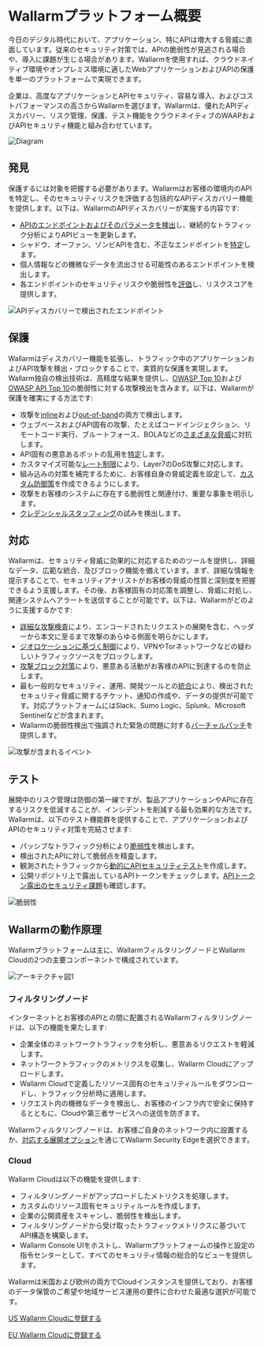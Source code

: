 # Wallarmプラットフォーム概要

今日のデジタル時代において、アプリケーション、特にAPIは増大する脅威に直面しています。従来のセキュリティ対策では、APIの脆弱性が見逃される場合や、導入に課題が生じる場合があります。Wallarmを使用すれば、クラウドネイティブ環境やオンプレミス環境に適したWebアプリケーションおよびAPIの保護を単一のプラットフォームで実現できます。

企業は、高度なアプリケーションとAPIセキュリティ、容易な導入、およびコストパフォーマンスの高さからWallarmを選びます。Wallarmは、優れたAPIディスカバリー、リスク管理、保護、テスト機能をクラウドネイティブのWAAPおよびAPIセキュリティ機能と組み合わせています。

![Diagram](../images/about-wallarm-waf/overview/wallarm-features.png)

## 発見

保護するには対象を把握する必要があります。Wallarmはお客様の環境内のAPIを特定し、そのセキュリティリスクを評価する包括的なAPIディスカバリー機能を提供します。以下は、WallarmのAPIディスカバリーが実施する内容です:

* [APIのエンドポイントおよびそのパラメータを検出](../api-discovery/overview.md)し、継続的なトラフィック分析によりAPIビューを更新します。
* シャドウ、オーファン、ゾンビAPIを含む、不正なエンドポイントを[特定](../api-discovery/rogue-api.md)します。
* 個人情報などの機微なデータを流出させる可能性のあるエンドポイントを検出します。
* 各エンドポイントのセキュリティリスクや脆弱性を[評価](../api-discovery/risk-score.md)し、リスクスコアを提供します。

![APIディスカバリーで検出されたエンドポイント](../images/about-wallarm-waf/api-discovery/discovered-api-endpoints.png)

## 保護

Wallarmはディスカバリー機能を拡張し、トラフィック中のアプリケーションおよびAPI攻撃を検出・ブロックすることで、実質的な保護を実現します。Wallarm独自の検出技術は、高精度な結果を提供し、[OWASP Top 10](https://owasp.org/www-project-top-ten/)および[OWASP API Top 10](https://owasp.org/www-project-api-security/)の脆弱性に対する攻撃検出を含みます。以下は、Wallarmが保護を確実にする方法です:

* 攻撃を[inline](../installation/inline/overview.md)および[out-of-band](../installation/oob/overview.md)の両方で検出します。
* ウェブベースおよびAPI固有の攻撃、たとえばコードインジェクション、リモートコード実行、ブルートフォース、BOLAなどの[さまざまな脅威](../attacks-vulns-list.md)に対抗します。
* API固有の悪意あるボットの乱用を[特定](../api-abuse-prevention/overview.md)します。
* カスタマイズ可能な[レート制限](../user-guides/rules/rate-limiting.md)により、Layer7のDoS攻撃に対応します。
* 組み込みの対策を補完するために、お客様自身の脅威定義を設定して、[カスタム防御策](../user-guides/rules/regex-rule.md)を作成できるようにします。
* 攻撃をお客様のシステムに存在する脆弱性と関連付け、重要な事象を明示します。
* [クレデンシャルスタッフィング](../about-wallarm/credential-stuffing.md)の試みを検出します。

## 対応

Wallarmは、セキュリティ脅威に効果的に対応するためのツールを提供し、詳細なデータ、広範な統合、及びブロック機能を備えています。まず、詳細な情報を提示することで、セキュリティアナリストがお客様の脅威の性質と深刻度を把握できるよう支援します。その後、お客様固有の対応策を調整し、脅威に対処し、関連システムへアラートを送信することが可能です。以下は、Wallarmがどのように支援するかです:

* [詳細な攻撃検査](../user-guides/events/check-attack.md)により、エンコードされたリクエストの展開を含む、ヘッダーから本文に至るまで攻撃のあらゆる側面を明らかにします。
* [ジオロケーションに基づく制御](../user-guides/ip-lists/overview.md)により、VPNやTorネットワークなどの疑わしいトラフィックソースをブロックします。
* [攻撃ブロック対策](../admin-en/configure-wallarm-mode.md#available-filtration-modes)により、悪意ある活動がお客様のAPIに到達するのを防止します。
* 最も一般的なセキュリティ、運用、開発ツールとの[統合](../user-guides/settings/integrations/integrations-intro.md)により、検出されたセキュリティ脅威に関するチケット、通知の作成や、データの提供が可能です。対応プラットフォームにはSlack、Sumo Logic、Splunk、Microsoft Sentinelなどが含まれます。
* Wallarmの脆弱性検出で強調された緊急の問題に対する[バーチャルパッチ](../user-guides/rules/vpatch-rule.md)を提供します。

![攻撃が含まれるイベント](../images/about-wallarm-waf/overview/events-with-attacks.png)

## テスト

展開中のリスク管理は防御の第一線ですが、製品アプリケーションやAPIに存在するリスクを低減することが、インシデントを削減する最も効果的な方法です。Wallarmは、以下のテスト機能群を提供することで、アプリケーションおよびAPIのセキュリティ対策を完結させます:

* パッシブなトラフィック分析により[脆弱性](../user-guides/vulnerabilities.md)を検出します。
* 検出されたAPIに対して脆弱点を精査します。
* 観測されたトラフィックから[動的にAPIセキュリティテスト](../vulnerability-detection/threat-replay-testing/overview.md)を作成します。
* 公開リポジトリ上で露出しているAPIトークンをチェックします。[APIトークン露出のセキュリティ課題](../api-attack-surface/security-issues.md)も確認します。

![脆弱性](../images/about-wallarm-waf/overview/vulnerabilities.png)

## Wallarmの動作原理

Wallarmプラットフォームは主に、WallarmフィルタリングノードとWallarm Cloudの2つの主要コンポーネントで構成されています。

![アーキテクチャ図1](../images/about-wallarm-waf/overview/filtering-node-cloud.png)

### フィルタリングノード

インターネットとお客様のAPIとの間に配置されるWallarmフィルタリングノードは、以下の機能を果たします:

* 企業全体のネットワークトラフィックを分析し、悪意あるリクエストを軽減します。
* ネットワークトラフィックのメトリクスを収集し、Wallarm Cloudにアップロードします。
* Wallarm Cloudで定義したリソース固有のセキュリティルールをダウンロードし、トラフィック分析時に適用します。
* リクエスト内の機微なデータを検出し、お客様のインフラ内で安全に保持するとともに、Cloudや第三者サービスへの送信を防ぎます。

Wallarmフィルタリングノードは、お客様ご自身のネットワーク内に設置するか、[対応する展開オプション](../installation/supported-deployment-options.md)を通じてWallarm Security Edgeを選択できます。

### Cloud

Wallarm Cloudは以下の機能を提供します:

* フィルタリングノードがアップロードしたメトリクスを処理します。
* カスタムのリソース固有セキュリティルールを作成します。
* 企業の公開資産をスキャンし、脆弱性を検出します。
* フィルタリングノードから受け取ったトラフィックメトリクスに基づいてAPI構造を構築します。
* Wallarm Console UIをホストし、Wallarmプラットフォームの操作と設定の指令センターとして、すべてのセキュリティ情報の総合的なビューを提供します。

Wallarmは米国および欧州の両方でCloudインスタンスを提供しており、お客様のデータ保管のご希望や地域サービス運用の要件に合わせた最適な選択が可能です。

[US Wallarm Cloudに登録する](https://us1.my.wallarm.com/signup)

[EU Wallarm Cloudに登録する](https://my.wallarm.com/signup)